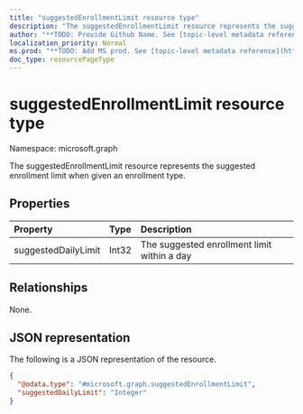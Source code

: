```yaml
---
title: "suggestedEnrollmentLimit resource type"
description: "The suggestedEnrollmentLimit resource represents the suggested enrollment limit when given an enrollment type."
author: "**TODO: Provide Github Name. See [topic-level metadata reference](https://msgo.azurewebsites.net/add/document/guidelines/metadata.html#topic-level-metadata)**"
localization_priority: Normal
ms.prod: "**TODO: Add MS prod. See [topic-level metadata reference](https://msgo.azurewebsites.net/add/document/guidelines/metadata.html#topic-level-metadata)**"
doc_type: resourcePageType
---
```


# suggestedEnrollmentLimit resource type

Namespace: microsoft.graph



The suggestedEnrollmentLimit resource represents the suggested enrollment limit when given an enrollment type.

## Properties
|Property|Type|Description|
|:---|:---|:---|
|suggestedDailyLimit|Int32|The suggested enrollment limit within a day|

## Relationships
None.

## JSON representation
The following is a JSON representation of the resource.
<!-- {
  "blockType": "resource",
  "@odata.type": "microsoft.graph.suggestedEnrollmentLimit"
}
-->
``` json
{
  "@odata.type": "#microsoft.graph.suggestedEnrollmentLimit",
  "suggestedDailyLimit": "Integer"
}
```

